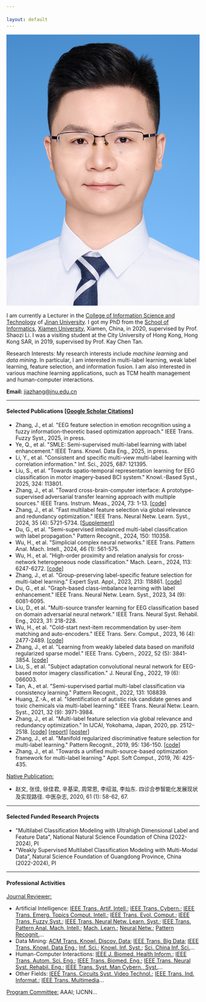 ```yaml
---

layout: default 
---
```


<img class="profile-picture" src="jiazhang.jpg">

I am currently a Lecturer in the [College of Information Science and Technology](https://xxxy.jnu.edu.cn/main.htm) of [Jinan University](https://www.jnu.edu.cn/). I got my PhD from the [School of Informatics](https://informatics.xmu.edu.cn/), [Xiamen University](https://www.xmu.edu.cn/), Xiamen, China, in 2020, supervised by Prof. Shaozi Li. I was a visiting student at the City University of Hong Kong, Hong Kong SAR, in 2019, supervised by Prof. Kay Chen Tan. 

Research Interests: My research interests include *machine learning* and *data mining*. In particular, I am interested in multi-label learning, weak label learning, feature selection, and information fusion. I am also interested in various machine learning applications, such as TCM health management and human-computer interactions.

**Email:** [jiazhang@jnu.edu.cn](mailto:jiazhang@jnu.edu.cn)

---

#### Selected Publications [[Google Scholar Citations](https://scholar.google.com.hk/citations?user=yBaTk-gAAAAJ&hl=en)]

* Zhang, J., et al. "EEG feature selection in emotion recognition using a fuzzy information-theoretic based optimization approach." IEEE Trans. Fuzzy Syst., 2025, in press.
* Ye, Q., et al. "SMLE: Semi-supervised multi-label learning with label enhancement." IEEE Trans. Knowl. Data Eng., 2025, in press.
* Li, Y., et al. "Consistent and specific multi-view multi-label learning with correlation information." Inf. Sci., 2025, 687: 121395.
* Liu, S., et al. "Towards spatio-temporal representation learning for EEG classification in motor imagery-based BCI system." Knowl.-Based Syst., 2025, 324: 113801.
* Zhang, J., et al. "Toward cross-brain-computer interface: A prototype-supervised adversarial transfer learning approach with multiple sources." IEEE Trans. Instrum. Meas., 2024, 73: 1-13. [[code](PSAT-main.zip)]
* Zhang, J., et al. "Fast multilabel feature selection via global relevance and redundancy optimization." IEEE Trans. Neural Netw. Learn. Syst., 2024, 35 (4): 5721-5734. [[Supplement](SM-GRROfast.pdf)]
* Du, G., et al. "Semi-supervised imbalanced multi-label classification with label propagation." Pattern Recognit., 2024, 150: 110358.
* Wu, H., et al. "Simplicial complex neural networks." IEEE Trans. Pattern Anal. Mach. Intell., 2024, 46 (1): 561-575.
* Wu, H., et al. "High-order proximity and relation analysis for cross-network heterogeneous node classification." Mach. Learn., 2024, 113: 6247-6272. [[code](https://github.com/wuhanrui/HoPRA)]
* Zhang, J., et al. "Group-preserving label-specific feature selection for multi-label learning." Expert Syst. Appl., 2023, 213: 118861. [[code](https://codeocean.com/capsule/1281687/tree/v1)]
* Du, G., et al. "Graph-based class-imbalance learning with label enhancement." IEEE Trans. Neural Netw. Learn. Syst., 2023, 34 (9): 6081-6095.
* Liu, D., et al. "Multi-source transfer learning for EEG classification based on domain adversarial neural network." IEEE Trans. Neural Syst. Rehabil. Eng., 2023, 31: 218-228.
* Wu, H., et al. "Cold-start next-item recommendation by user-item matching and auto-encoders." IEEE Trans. Serv. Comput., 2023, 16 (4): 2477-2489. [[code](https://github.com/wuhanrui/UIMA)]
* Zhang, J., et al. "Learning from weakly labeled data based on manifold regularized sparse model." IEEE Trans. Cybern., 2022, 52 (5): 3841-3854. [[code](MSWL-master.zip)]
* Liu, S., et al. "Subject adaptation convolutional neural network for EEG-based motor imagery classification." J. Neural Eng., 2022, 19 (6): 066003.
* Tan, A., et al. "Semi-supervised partial multi-label classification via consistency learning." Pattern Recognit., 2022, 131: 108839.
* Huang, Z.-A., et al. "Identification of autistic risk candidate genes and toxic chemicals via multi-label learning." IEEE Trans. Neural Netw. Learn. Syst., 2021, 32 (9): 3971-3984.
* Zhang, J., et al. "Multi-label feature selection via global relevance and redundancy optimization." In IJCAI, Yokohama, Japan, 2020, pp. 2512–2518. [[code](GRRO-master.zip)] [[report](v15.pptx)] [[poster](poster.pdf)]
* Zhang, J., et al. "Manifold regularized discriminative feature selection for multi-label learning." Pattern Recognit., 2019, 95: 136-150. [[code](MDFS-master.zip)]
* Zhang, J., et al. "Towards a unified multi-source-based optimization framework for multi-label learning." Appl. Soft Comput., 2019, 76: 425-435.

  
<u>Native Publication:</u>
* 赵文, 张佳, 徐佳君, 辛基梁, 周常恩, 李绍滋, 李灿东. 四诊合参智能化发展现状及实现路径. 中医杂志, 2020, 61 (1): 58-62, 67.

---

#### Selected Funded Research Projects

* "Multilabel Classification Modeling with Ultrahigh Dimensional Label and Feature Data", National Natural Science Foundation of China (2022-2024), PI
* "Weakly Supervised Multilabel Classification Modeling with Multi-Modal Data", Natural Science Foundation of Guangdong Province, China (2022-2024), PI

---

#### Professional Activities

<u>Journal Reviewer:</u>
* Artificial Intelligence: [IEEE Trans. Artif. Intell.](https://mc.manuscriptcentral.com/tai-ieee); [IEEE Trans. Cybern.](https://mc.manuscriptcentral.com/cyb-ieee); [IEEE Trans. Emerg. Topics Comput. Intell.](https://mc.manuscriptcentral.com/tetci-ieee); [IEEE Trans. Evol. Comput.](https://mc.manuscriptcentral.com/tevc-ieee); [IEEE Trans. Fuzzy Syst.](https://mc.manuscriptcentral.com/tfs-ieee); [IEEE Trans. Neural Netw. Learn. Syst.](https://mc.manuscriptcentral.com/tnnls); [IEEE Trans. Pattern Anal. Mach. Intell.](https://mc.manuscriptcentral.com/tpami-cs); [Mach. Learn.](https://link.springer.com/journal/10994); [Neural Netw.](https://www.editorialmanager.com/neunet/default.aspx); [Pattern Recognit.](https://www.sciencedirect.com/journal/pattern-recognition)...
* Data Mining: [ACM Trans. Knowl. Discov. Data](https://mc.manuscriptcentral.com/tkdd); [IEEE Trans. Big Data](https://mc.manuscriptcentral.com/tbd-cs); [IEEE Trans. Knowl. Data Eng.](https://mc.manuscriptcentral.com/tkde-cs); [Inf. Sci.](https://www.sciencedirect.com/journal/information-sciences); [Knowl. Inf. Syst.](https://www.springer.com/journal/10115); [Sci. China Inf. Sci.](https://mc03.manuscriptcentral.com/scis)...
* Human-Computer Interactions: [IEEE J. Biomed. Health Inform.](https://mc.manuscriptcentral.com/jbhi-embs); [IEEE Trans. Autom. Sci. Eng.](https://mc.manuscriptcentral.com/t-ase); [IEEE Trans. Biomed. Eng.](https://mc.manuscriptcentral.com/tbme-embs); [IEEE Trans. Neural Syst. Rehabil. Eng.](https://mc.manuscriptcentral.com/tnsre-embs); [IEEE Trans. Syst. Man Cybern., Syst.](https://mc.manuscriptcentral.com/systems)...
* Other Fields: [IEEE Trans. Circuits Syst. Video Technol.](https://mc.manuscriptcentral.com/tcsvt); [IEEE Trans. Ind. Informat.](https://mc.manuscriptcentral.com/tii); [IEEE Trans. Multimedia](https://mc.manuscriptcentral.com/tmm-ieee)...

<u>Program Committee:</u> AAAI; IJCNN...

